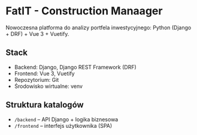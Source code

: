 # FatIT - Construction Manaager

Nowoczesna platforma do analizy portfela inwestycyjnego: Python (Django + DRF) + Vue 3 + Vuetify.

## Stack

- Backend: Django, Django REST Framework (DRF)
- Frontend: Vue 3, Vuetify
- Repozytorium: Git
- Środowisko wirtualne: venv

## Struktura katalogów

- `/backend` – API Django + logika biznesowa
- `/frontend` – interfejs użytkownika (SPA)